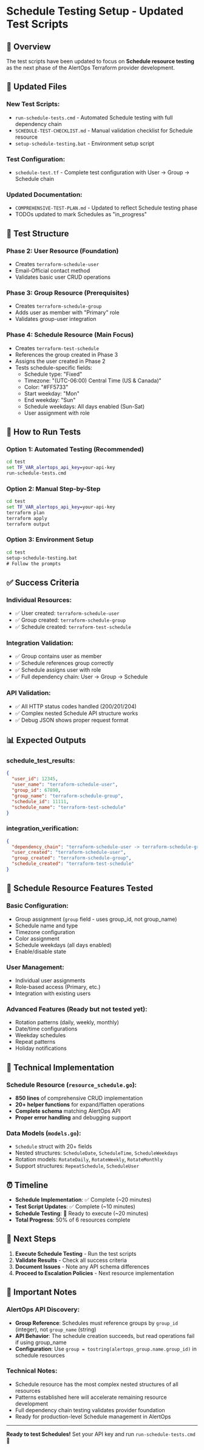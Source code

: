 # Schedule Testing Setup - Updated Test Scripts

## 🎯 Overview

The test scripts have been updated to focus on **Schedule resource testing** as the next phase of the AlertOps Terraform provider development.

## 📁 Updated Files

### **New Test Scripts:**
- `run-schedule-tests.cmd` - Automated Schedule testing with full dependency chain
- `SCHEDULE-TEST-CHECKLIST.md` - Manual validation checklist for Schedule resource
- `setup-schedule-testing.bat` - Environment setup script

### **Test Configuration:**
- `schedule-test.tf` - Complete test configuration with User → Group → Schedule chain

### **Updated Documentation:**
- `COMPREHENSIVE-TEST-PLAN.md` - Updated to reflect Schedule testing phase
- TODOs updated to mark Schedules as "in_progress"

## 🔄 Test Structure

### **Phase 2: User Resource (Foundation)**
- Creates `terraform-schedule-user`
- Email-Official contact method
- Validates basic user CRUD operations

### **Phase 3: Group Resource (Prerequisites)**
- Creates `terraform-schedule-group`
- Adds user as member with "Primary" role
- Validates group-user integration

### **Phase 4: Schedule Resource (Main Focus)**
- Creates `terraform-test-schedule`
- References the group created in Phase 3
- Assigns the user created in Phase 2
- Tests schedule-specific fields:
  - Schedule type: "Fixed"
  - Timezone: "(UTC-06:00) Central Time (US & Canada)"
  - Color: "#FF5733"
  - Start weekday: "Mon"
  - End weekday: "Sun"
  - Schedule weekdays: All days enabled (Sun-Sat)
  - User assignment with role

## 🚀 How to Run Tests

### **Option 1: Automated Testing (Recommended)**
```cmd
cd test
set TF_VAR_alertops_api_key=your-api-key
run-schedule-tests.cmd
```

### **Option 2: Manual Step-by-Step**
```cmd
cd test
set TF_VAR_alertops_api_key=your-api-key
terraform plan
terraform apply
terraform output
```

### **Option 3: Environment Setup**
```cmd
cd test
setup-schedule-testing.bat
# Follow the prompts
```

## ✅ Success Criteria

### **Individual Resources:**
- ✅ User created: `terraform-schedule-user`
- ✅ Group created: `terraform-schedule-group`
- ✅ Schedule created: `terraform-test-schedule`

### **Integration Validation:**
- ✅ Group contains user as member
- ✅ Schedule references group correctly
- ✅ Schedule assigns user with role
- ✅ Full dependency chain: User → Group → Schedule

### **API Validation:**
- ✅ All HTTP status codes handled (200/201/204)
- ✅ Complex nested Schedule API structure works
- ✅ Debug JSON shows proper request format

## 📊 Expected Outputs

### **schedule_test_results:**
```json
{
  "user_id": 12345,
  "user_name": "terraform-schedule-user",
  "group_id": 67890,
  "group_name": "terraform-schedule-group",
  "schedule_id": 11111,
  "schedule_name": "terraform-test-schedule"
}
```

### **integration_verification:**
```json
{
  "dependency_chain": "terraform-schedule-user -> terraform-schedule-group -> terraform-test-schedule",
  "user_created": "terraform-schedule-user",
  "group_created": "terraform-schedule-group",
  "schedule_created": "terraform-test-schedule"
}
```

## 🎯 Schedule Resource Features Tested

### **Basic Configuration:**
- Group assignment (`group` field - uses group_id, not group_name)
- Schedule name and type
- Timezone configuration
- Color assignment
- Schedule weekdays (all days enabled)
- Enable/disable state

### **User Management:**
- Individual user assignments
- Role-based access (Primary, etc.)
- Integration with existing users

### **Advanced Features (Ready but not tested yet):**
- Rotation patterns (daily, weekly, monthly)
- Date/time configurations
- Weekday schedules
- Repeat patterns
- Holiday notifications

## 🔧 Technical Implementation

### **Schedule Resource (`resource_schedule.go`):**
- **850 lines** of comprehensive CRUD implementation
- **20+ helper functions** for expand/flatten operations
- **Complete schema** matching AlertOps API
- **Proper error handling** and debugging support

### **Data Models (`models.go`):**
- `Schedule` struct with 20+ fields
- Nested structures: `ScheduleDate`, `ScheduleTime`, `ScheduleWeekdays`
- Rotation models: `RotateDaily`, `RotateWeekly`, `RotateMonthly`
- Support structures: `RepeatSchedule`, `ScheduleUser`

## ⏰ Timeline

- **Schedule Implementation**: ✅ Complete (~20 minutes)
- **Test Script Updates**: ✅ Complete (~10 minutes) 
- **Schedule Testing**: 🚧 Ready to execute (~20 minutes)
- **Total Progress**: 50% of 6 resources complete

## 🚦 Next Steps

1. **Execute Schedule Testing** - Run the test scripts
2. **Validate Results** - Check all success criteria
3. **Document Issues** - Note any API schema differences
4. **Proceed to Escalation Policies** - Next resource implementation

## 📝 Important Notes

### **AlertOps API Discovery:**
- **Group Reference**: Schedules must reference groups by `group_id` (integer), not `group_name` (string)
- **API Behavior**: The schedule creation succeeds, but read operations fail if using group_name
- **Configuration**: Use `group = tostring(alertops_group.name.group_id)` in schedule resources

### **Technical Notes:**
- Schedule resource has the most complex nested structures of all resources
- Patterns established here will accelerate remaining resource development  
- Full dependency chain testing validates provider foundation
- Ready for production-level Schedule management in AlertOps

---

**Ready to test Schedules!** Set your API key and run `run-schedule-tests.cmd` 🚀 
